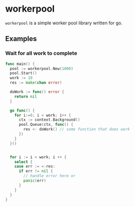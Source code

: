 # workerpool

`workerpool` is a simple worker pool library written for go.

## Examples

### Wait for all work to complete

```go
func main() {
  pool := workerpool.New(1000)
  pool.Start()
  work := 10
  res := make(chan error)

  doWork := func() error {
    return nil
  }

  go func() {
    for i:=0; i < work; i++ {
      ctx := context.Background()
      pool.Queue(ctx, func() {
        res <- doWork() // some function that does work
      })
    }
  }()


  for i := i < work; i ++ {
    select {
    case err := <-res:
      if err != nil {
        // handle error here or
        panic(err)
      }
    }
  }
}
```
